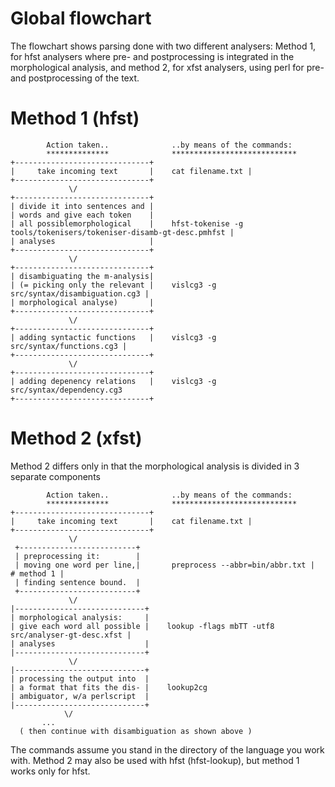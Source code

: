 Global flowchart
================

The flowchart shows parsing done with two different analysers: Method 1,
for hfst analysers where pre- and postprocessing is integrated in the
morphological analysis, and method 2, for xfst analysers, using perl for
pre- and postprocessing of the text.

# Method 1 (hfst)

            Action taken..              ..by means of the commands:
            **************              ****************************
    +------------------------------+
    |     take incoming text       |    cat filename.txt |
    +------------------------------+
                 \/
    +------------------------------+  
    | divide it into sentences and |
    | words and give each token    |
    | all possiblemorphological    |    hfst-tokenise -g tools/tokenisers/tokeniser-disamb-gt-desc.pmhfst |
    | analyses                     |  
    +------------------------------+  
                 \/
    +------------------------------+
    | disambiguating the m-analysis|  
    | (= picking only the relevant |    vislcg3 -g src/syntax/disambiguation.cg3 |
    | morphological analyse)       |  
    +------------------------------+
                 \/
    +------------------------------+
    | adding syntactic functions   |    vislcg3 -g src/syntax/functions.cg3 |     
    +------------------------------+
                 \/
    +------------------------------+
    | adding depenency relations   |    vislcg3 -g src/syntax/dependency.cg3 
    +------------------------------+

# Method 2 (xfst)

Method 2 differs only in that the morphological analysis is divided in 3
separate components

            Action taken..              ..by means of the commands:
            **************              ****************************
    +------------------------------+
    |     take incoming text       |    cat filename.txt |
    +------------------------------+
                 \/
     +--------------------------+
     | preprocessing it:        |
     | moving one word per line,|       preprocess --abbr=bin/abbr.txt |  # method 1 |
     | finding sentence bound.  |    
     +--------------------------+
                 \/
    |-----------------------------+
    | morphological analysis:     |
    | give each word all possible |    lookup -flags mbTT -utf8 src/analyser-gt-desc.xfst |
    | analyses                    |
    |-----------------------------+  
                 \/
    |-----------------------------+
    | processing the output into  |
    | a format that fits the dis- |    lookup2cg 
    | ambiguator, w/a perlscript  |  
    |-----------------------------+
                \/
           ...
      ( then continue with disambiguation as shown above )
          

The commands assume you stand in the directory of the language you work
with. Method 2 may also be used with hfst (hfst-lookup), but method 1
works only for hfst.
